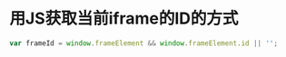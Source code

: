 # 用JS获取当前iframe的ID的方式

```js
var frameId = window.frameElement && window.frameElement.id || '';
```

